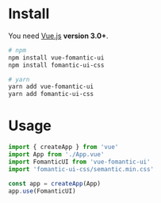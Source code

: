 # Install

You need [Vue.js](https://v3.vuejs.org/) **version 3.0+**.

```bash
# npm
npm install vue-fomantic-ui
npm install fomantic-ui-css
```

```bash
# yarn
yarn add vue-fomantic-ui
yarn add fomantic-ui-css
```

# Usage

```js
import { createApp } from 'vue'
import App from './App.vue'
import FomanticUI from 'vue-fomantic-ui'
import 'fomantic-ui-css/semantic.min.css'

const app = createApp(App)
app.use(FomanticUI)
```